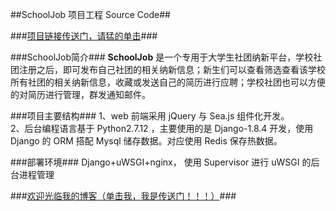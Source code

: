 ##SchoolJob 项目工程 Source Code##

###[项目链接传送门，请猛的单击](http://www.schooljob.xyz/)###


###SchoolJob简介###
**SchoolJob** 是一个专用于大学生社团纳新平台，学校社团注册之后，即可发布自己社团的相关纳新信息；新生们可以查看筛选查看该学校所有社团的相关纳新信息，收藏或发送自己的简历进行应聘；学校社团也可以方便的对简历进行管理，群发通知邮件。

###项目主要结构###
1、web 前端采用 jQuery 与 Sea.js 组件化开发。   
2、后台编程语言基于 Python2.7.12 ，主要使用的是 Django-1.8.4 开发，使用 Django 的 ORM 搭配 Mysql 储存数据。对应使用 Redis 保存热数据。   

###部署环境###
Django+uWSGI+nginx， 使用 Supervisor 进行 uWSGI 的后台进程管理 

###[欢迎光临我的博客（单击我，我是传送门！！！）](http://www.cnblogs.com/hepingqingfeng/)###